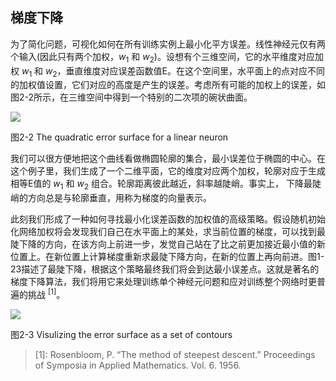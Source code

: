 ## 梯度下降
为了简化问题，可视化如何在所有训练实例上最小化平方误差。线性神经元仅有两个输入(因此只有两个加权，$w_1$ 和 $w_2$)。设想有个三维空间，它的水平维度对应加权 $w_1$ 和 $w_2$，垂直维度对应误差函数值E。在这个空间里，水平面上的点对应不同的加权值设置，它们对应的高度是产生的误差。考虑所有可能的加权上的误差，如图2-2所示，在三维空间中得到一个特别的二次项的碗状曲面。

![](https://github.com/lucasbyAI/Fundamental_of_Deep_Learning_ZH/blob/master/images_folder/Fig2-2.png)

图2-2 The quadratic error surface for a linear neuron

我们可以很方便地把这个曲线看做椭圆轮廓的集合，最小误差位于椭圆的中心。在这个例子里，我们生成了一个二维平面，它的维度对应两个加权，轮廓对应于生成相等E值的 $w_1$ 和 $w_2$ 组合。轮廓距离彼此越近，斜率越陡峭。事实上， 下降最陡峭的方向总是与轮廓垂直，用称为梯度的向量表示。

此刻我们形成了一种如何寻找最小化误差函数的加权值的高级策略。假设随机初始化网络加权将会发现我们自己在水平面上的某处，求当前位置的梯度，可以找到最陡下降的方向，在该方向上前进一步，发觉自己站在了比之前更加接近最小值的新位置上。在新位置上计算梯度重新求最陡下降方向，在新的位置上再向前进。图1-23描述了最陡下降，根据这个策略最终我们将会到达最小误差点。这就是著名的梯度下降算法，我们将用它来处理训练单个神经元问题和应对训练整个网络时更普遍的挑战 $^{[1]}$。

![](https://github.com/lucasbyAI/Fundamental_of_Deep_Learning_ZH/blob/master/images_folder/Fig2-3.png)

图2-3 Visulizing the error surface as a set of contours

> [1]: Rosenbloom, P. “The method of steepest descent.” Proceedings of Symposia in Applied Mathematics. Vol. 6. 1956.
